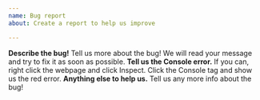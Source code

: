 ```yaml
---
name: Bug report
about: Create a report to help us improve

---
```


**Describe the bug!**
Tell us more about the bug! We will read your message and
try to fix it as soon as possible.
**Tell us the Console error.**
If you can, right click the webpage and click Inspect. 
Click the Console tag and show us the red error.
**Anything else to help us.**
Tell us any more info about the bug!
